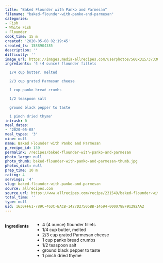 ```yaml
---
title: "Baked Flounder with Panko and Parmesan"
filename: "baked-flounder-with-panko-and-parmesan"
categories:
- Fish
- White Fish
- Flounder
cook_time: 15 m
created: '2020-05-08 02:19:45'
created_ts: 1588904385
description: ''
difficulty: ''
image_url: https://images.media-allrecipes.com/userphotos/560x315/3733038.jpg
ingredients: '4 (4 ounce) flounder fillets

  1/4 cup butter, melted

  2/3 cup grated Parmesan cheese

  1 cup panko bread crumbs

  1/2 teaspoon salt

  ground black pepper to taste

  1 pinch dried thyme'
intrash: 0
meal_dates:
- '2020-05-08'
meal_types: '3'
mine: null
name: Baked Flounder with Panko and Parmesan
p_recipe_id: 139
permalink: /recipes/baked-flounder-with-panko-and-parmesan
photo_large: null
photo_thumb: baked-flounder-with-panko-and-parmesan-thumb.jpg
photos_dict: null
prep_time: 10 m
rating: 4
servings: '4'
slug: baked-flounder-with-panko-and-parmesan
source: allrecipes.com
source_url: https://www.allrecipes.com/recipe/231549/baked-flounder-with-panko-and-parmesan/
total_time: ''
type: null
uid: 1630FF61-789C-46DC-BACB-1427D27506BB-14694-000078BF91292AA2
---
```

<div class="large-8 medium-7 columns" id="writeup">	</div><!-- #writeup -->
</div><!-- #row-one -->
<div class="row" id="row-two">	<div class="medium-4 small-5 columns" id="ingredients"><h4>Ingredients</h4><div class="box box-ingredients content"><ul>
<li>4 (4 ounce) flounder fillets</li>
<li>1/4 cup butter, melted</li>
<li>2/3 cup grated Parmesan cheese</li>
<li>1 cup panko bread crumbs</li>
<li>1/2 teaspoon salt</li>
<li>ground black pepper to taste</li>
<li>1 pinch dried thyme</li>
</ul>
</div>	</div>	<div class="medium-6 small-7 columns" id="directions">	</div>